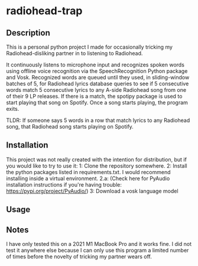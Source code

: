 # radiohead-trap

## Description
This is a personal python project I made for occasionally tricking my Radiohead-disliking partner in to listening to Radiohead. 

It continuously listens to microphone input and recognizes spoken words using offline voice recognition via the SpeechRecognition Python package and Vosk.  Recognized words are queued until they used, in sliding-window batches of 5, for Radiohead lyrics database queries to see if 5 consecutive words match 5 consecutive lyrics to any A-side Radiohead song from one of their 9 LP releases.  If there is a match, the spotipy package is used to start playing that song on Spotify.  Once a song starts playing, the program exits.

TLDR: If someone says 5 words in a row that match lyrics to any Radiohead song, that Radiohead song starts playing on Spotify. 


## Installation
This project was not really created with the intention for distribution, but if you would like to try to use it:
1: Clone the repository somewhere.
2: Install the python packages listed in requirements.txt.  I would recommend installing inside a virtual environment. 
2.a: (Check here for PyAudio installation instructions if you're having trouble: https://pypi.org/project/PyAudio/)
3: Download a vosk language model 

## Usage

## Notes
I have only tested this on a 2021 M1 MacBook Pro and it works fine.  I did not test it anywhere else because I can only use this program a limited number of times before the novelty of tricking my partner wears off. 

